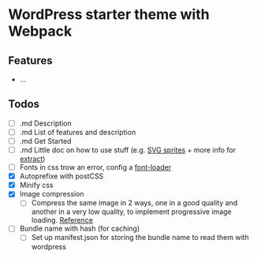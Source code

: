# WordPress starter theme with Webpack

## Features
* ...

## Todos
- [ ] .md Description
- [ ] .md List of features and description
- [ ] .md Get Started
- [ ] .md Little doc on how to use stuff (e.g. [SVG sprites](https://css-tricks.com/svg-sprites-use-better-icon-fonts/) + more info for [extract](https://www.npmjs.com/package/svg-sprite-loader#extract-configuration))
- [ ] Fonts in css trow an error, config a [font-loader](https://chriscourses.com/blog/loading-fonts-webpack)
- [x] Autoprefixe with postCSS
- [x] Minify css
- [x] Image compression
	-	[ ] Compress the same image in 2 ways, one in a good quality and another in a very low quality, to implement progressive image loading. [Reference](https://jmperezperez.com/medium-image-progressive-loading-placeholder/)
- [ ] Bundle name with hash (for caching)
	- [ ] Set up manifest.json for storing the bundle name to read them with wordpress
